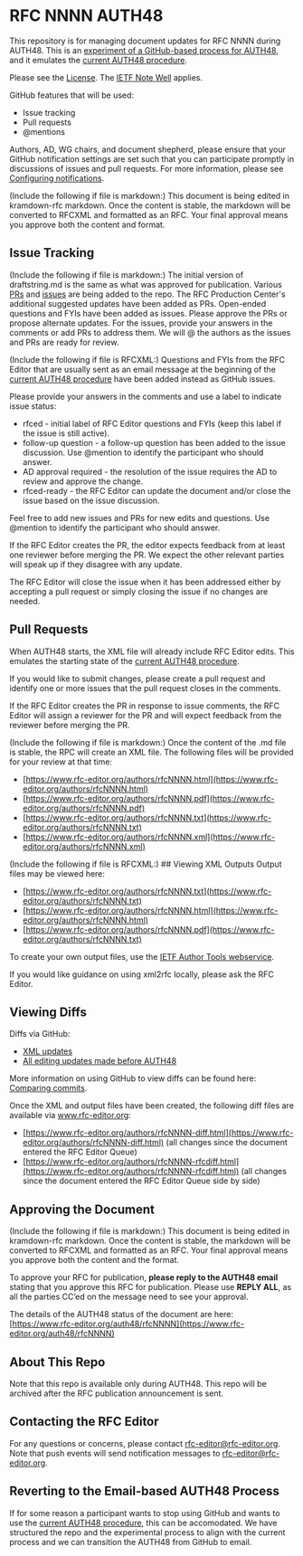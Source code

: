 # RFC NNNN AUTH48
This repository is for managing document updates for RFC NNNN during AUTH48. This is an [experiment of a GitHub-based process for AUTH48](https://www.rfc-editor.org/rpc/wiki/doku.php?id=github_auth48_experiments), and it emulates the [current AUTH48 procedure](https://www.rfc-editor.org/pubprocess/auth48/). 

Please see the [License](https://github.com/rfc-editor/rfcNNNN-AUTH48/blob/main/LICENSE.md). The [IETF Note Well](https://github.com/rfc-editor/rfcNNNN-AUTH48/blob/main/note-well.md) applies.

GitHub features that will be used:
* Issue tracking
* Pull requests
* @mentions

Authors, AD, WG chairs, and document shepherd, please ensure that your GitHub notification settings are set such that you can participate promptly in discussions of issues and pull requests. For more information, please see [Configuring notifications](https://docs.github.com/en/account-and-profile/managing-subscriptions-and-notifications-on-github/setting-up-notifications/configuring-notifications).

(Include the following if file is markdown:) This document is being edited in kramdown-rfc markdown.  Once the content is stable, the markdown will be converted to RFCXML and formatted as an RFC.  Your final approval means you approve both the content and format.

## Issue Tracking
(Include the following if file is markdown:) The initial version of draftstring.md is the same as what was approved for publication. Various [PRs](https://github.com/rfc-editor/repo/pulls) and [issues](https://github.com/rfc-editor/repo/issues) are being added to the repo. The RFC Production Center's additional suggested updates have been added as PRs. Open-ended questions and FYIs have been added as issues. Please approve the PRs or propose alternate updates. For the issues, provide your answers in the comments or add PRs to address them.  We will @ the authors as the issues and PRs are ready for review.

(Include the following if file is RFCXML:) Questions and FYIs from the RFC Editor that are usually sent as an email message at the beginning of the [current AUTH48 procedure](https://www.rfc-editor.org/pubprocess/auth48/) have been added instead as GitHub issues.

Please provide your answers in the comments and use a label to indicate issue status:
* rfced - initial label of RFC Editor questions and FYIs (keep this label if the issue is still active).
* follow-up question - a follow-up question has been added to the issue discussion. Use @mention to identify the participant who should answer. 
* AD approval required - the resolution of the issue requires the AD to review and approve the change.
* rfced-ready - the RFC Editor can update the document and/or close the issue based on the issue discussion.

Feel free to add new issues and PRs for new edits and questions. Use @mention to identify the participant who should answer.

If the RFC Editor creates the PR, the editor expects feedback from at least one reviewer before merging the PR. We expect the other relevant parties will speak up if they disagree with any update.

The RFC Editor will close the issue when it has been addressed either by accepting a pull request or simply closing the issue if no changes are needed.  

## Pull Requests
When AUTH48 starts, the XML file will already include RFC Editor edits. This emulates the starting state of the [current AUTH48 procedure](https://www.rfc-editor.org/pubprocess/auth48/). 

If you would like to submit changes, please create a pull request and identify one or more issues that the pull request closes in the comments. 

If the RFC Editor creates the PR in response to issue comments, the RFC Editor will assign a reviewer for the PR and will expect feedback from the reviewer before merging the PR. 

(Include the following if file is markdown:) Once the content of the .md file is stable, the RPC will create an XML file. The following files will be provided for your review at that time:

* [https://www.rfc-editor.org/authors/rfcNNNN.html](https://www.rfc-editor.org/authors/rfcNNNN.html)
* [https://www.rfc-editor.org/authors/rfcNNNN.pdf](https://www.rfc-editor.org/authors/rfcNNNN.pdf)
* [https://www.rfc-editor.org/authors/rfcNNNN.txt](https://www.rfc-editor.org/authors/rfcNNNN.txt)
* [https://www.rfc-editor.org/authors/rfcNNNN.xml](https://www.rfc-editor.org/authors/rfcNNNN.xml)
   
(Include the following if file is RFCXML:) ## Viewing XML Outputs
Output files may be viewed here:
* [https://www.rfc-editor.org/authors/rfcNNNN.txt](https://www.rfc-editor.org/authors/rfcNNNN.txt)
* [https://www.rfc-editor.org/authors/rfcNNNN.html](https://www.rfc-editor.org/authors/rfcNNNN.html)
* [https://www.rfc-editor.org/authors/rfcNNNN.pdf](https://www.rfc-editor.org/authors/rfcNNNN.txt)
   
To create your own output files, use the [IETF Author Tools webservice](https://author-tools.ietf.org/).

If you would like guidance on using xml2rfc locally, please ask the RFC Editor. 

## Viewing Diffs
Diffs via GitHub:
* [XML updates](https://github.com/rfc-editor/rfcNNNN-AUTH48/compare/2714c1c..4db1e9d)
* [All editing updates made before AUTH48](https://github.com/rfc-editor/rfcNNNN-AUTH48/commit/aaaaaaa#diff-bbbbbbb)

More information on using GitHub to view diffs can be found here: [Comparing commits](https://docs.github.com/en/github/committing-changes-to-your-project/viewing-and-comparing-commits/comparing-commits).

Once the XML and output files have been created, the following diff files are available via www.rfc-editor.org:
* [https://www.rfc-editor.org/authors/rfcNNNN-diff.html](https://www.rfc-editor.org/authors/rfcNNNN-diff.html) (all changes since the document entered the RFC Editor Queue)
* [https://www.rfc-editor.org/authors/rfcNNNN-rfcdiff.html](https://www.rfc-editor.org/authors/rfcNNNN-rfcdiff.html) (all changes since the document entered the RFC Editor Queue side by side)

## Approving the Document
(Include the following if file is markdown:) This document is being edited in kramdown-rfc markdown.  Once the content is stable, the markdown will be converted to RFCXML and formatted as an RFC.  Your final approval means you approve both the content and the format.

To approve your RFC for publication, **please reply to the AUTH48 email** stating that you approve this RFC for publication.  Please use **REPLY ALL**, as all the parties CC’ed on the message need to see your approval.

The details of the AUTH48 status of the document are here: [https://www.rfc-editor.org/auth48/rfcNNNN](https://www.rfc-editor.org/auth48/rfcNNNN)

## About This Repo
Note that this repo is available only during AUTH48. This repo will be archived after the RFC publication announcement is sent. 

## Contacting the RFC Editor
For any questions or concerns, please contact rfc-editor@rfc-editor.org. 
Note that push events will send notification messages to rfc-editor@rfc-editor.org. 

## Reverting to the Email-based AUTH48 Process
If for some reason a participant wants to stop using GitHub and wants to use the [current AUTH48 procedure](https://www.rfc-editor.org/pubprocess/auth48/), this can be accomodated. We have structured the repo and the experimental process to align with the current process and we can transition the AUTH48 from GitHub to email.  
